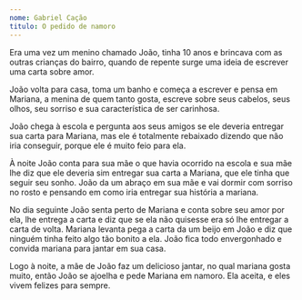 ```yaml
---
nome: Gabriel Cação
titulo: O pedido de namoro
---
```


Era uma vez um menino chamado João, tinha 10 anos e brincava com as outras crianças do bairro, quando de  repente surge uma ideia de escrever uma carta sobre amor.

João volta para casa, toma um banho e começa a escrever e pensa em Mariana, a menina de quem tanto gosta, escreve sobre seus cabelos, seus olhos, seu sorriso e sua característica de ser carinhosa.

João chega à escola e pergunta aos seus amigos se ele deveria entregar sua carta para Mariana, mas ele é totalmente rebaixado dizendo que não iria conseguir, porque ele é muito feio para ela.

À noite João conta para sua mãe o que havia ocorrido na escola e sua mãe lhe diz que ele deveria sim entregar sua carta a Mariana, que ele tinha que seguir seu sonho. João da um abraço em sua mãe e vai dormir com sorriso no rosto e pensando em como iria entregar sua história a mariana.

No dia seguinte João senta perto de Mariana e conta sobre seu amor por ela, lhe entrega a carta e diz que se ela não quisesse era só lhe entregar a carta de volta. Mariana levanta pega a carta da um beijo em João e diz que ninguém tinha feito algo tão bonito a ela. João fica todo envergonhado e convida mariana para jantar em sua casa.

Logo à noite, a mãe de João faz um delicioso jantar, no qual mariana gosta muito, então João se ajoelha e pede Mariana em namoro. Ela aceita, e eles vivem felizes para sempre.


